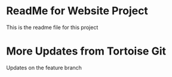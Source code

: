 # ReadMe for Website Project

This is the readme file for this project

# More Updates from Tortoise Git

Updates on the feature branch 
